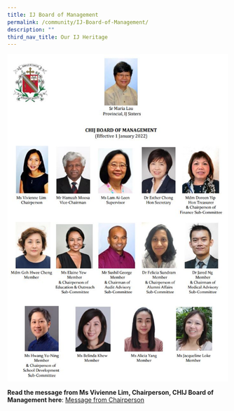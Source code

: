 ```yaml
---
title: IJ Board of Management
permalink: /community/IJ-Board-of-Management/
description: ""
third_nav_title: Our IJ Heritage
---
```

![](/images/About%20us/Our%20IJ%20Heritage/IJBoard.jpg)

**Read the message from Ms Vivienne Lim, Chairperson, CHIJ Board of Management here**:
[Message from Chairperson](/files/Message%20%20%20IJ%20Board%20of%20Mgmt/CHIJ%20SJC%20-%20Message%20from%20Chairperson%20IJBOM%2023%20Oct%2021.pdf)